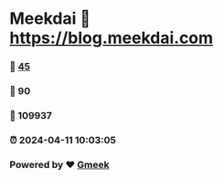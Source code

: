 # Meekdai :link: https://blog.meekdai.com 
### :page_facing_up: [45](https://blog.meekdai.com/tag.html) 
### :speech_balloon: 90 
### :hibiscus: 109937 
### :alarm_clock: 2024-04-11 10:03:05 
### Powered by :heart: [Gmeek](https://github.com/Meekdai/Gmeek)
